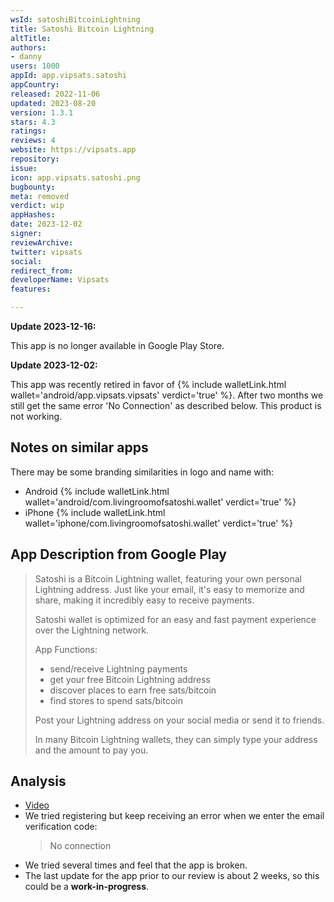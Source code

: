 ```yaml
---
wsId: satoshiBitcoinLightning
title: Satoshi Bitcoin Lightning
altTitle: 
authors:
- danny
users: 1000
appId: app.vipsats.satoshi
appCountry: 
released: 2022-11-06
updated: 2023-08-20
version: 1.3.1
stars: 4.3
ratings: 
reviews: 4
website: https://vipsats.app
repository: 
issue: 
icon: app.vipsats.satoshi.png
bugbounty: 
meta: removed
verdict: wip
appHashes: 
date: 2023-12-02
signer: 
reviewArchive: 
twitter: vipsats
social: 
redirect_from: 
developerName: Vipsats
features: 

---
```


**Update 2023-12-16:**

This app is no longer available in Google Play Store.

**Update 2023-12-02:**

This app was recently retired in favor of {% include walletLink.html wallet='android/app.vipsats.vipsats' verdict='true' %}. After two months we still get the same error 'No Connection' as described below. This product is not working.

## Notes on similar apps 

There may be some branding similarities in logo and name with:
- Android {% include walletLink.html wallet='android/com.livingroomofsatoshi.wallet' verdict='true' %}
- iPhone {% include walletLink.html wallet='iphone/com.livingroomofsatoshi.wallet' verdict='true' %}

## App Description from Google Play

> Satoshi is a Bitcoin Lightning wallet, featuring your own personal Lightning address. Just like your email, it's easy to memorize and share, making it incredibly easy to receive payments.
>
> Satoshi wallet is optimized for an easy and fast payment experience over the Lightning network.
> 
> App Functions:
> - send/receive Lightning payments
> - get your free Bitcoin Lightning address
> - discover places to earn free sats/bitcoin
> - find stores to spend sats/bitcoin
>
> Post your Lightning address on your social media or send it to friends.
>
> In many Bitcoin Lightning wallets, they can simply type your address and the amount to pay you.

## Analysis

- [Video](https://twitter.com/BitcoinWalletz/status/1699384596528570487)
- We tried registering but keep receiving an error when we enter the email verification code:
  > No connection
- We tried several times and feel that the app is broken.
- The last update for the app prior to our review is about 2 weeks, so this could be a **work-in-progress**. 
